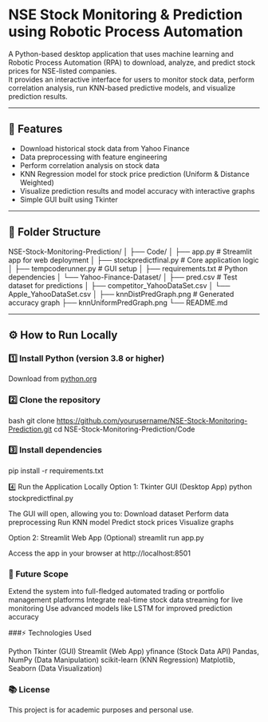 # NSE Stock Monitoring & Prediction using Robotic Process Automation

A Python-based desktop application that uses machine learning and Robotic Process Automation (RPA) to download, analyze, and predict stock prices for NSE-listed companies.  
It provides an interactive interface for users to monitor stock data, perform correlation analysis, run KNN-based predictive models, and visualize prediction results.

---

## 🚀 Features

- Download historical stock data from Yahoo Finance  
- Data preprocessing with feature engineering  
- Perform correlation analysis on stock data  
- KNN Regression model for stock price prediction (Uniform & Distance Weighted)  
- Visualize prediction results and model accuracy with interactive graphs  
- Simple GUI built using Tkinter

---

## 📁 Folder Structure

NSE-Stock-Monitoring-Prediction/
│
├── Code/
│ ├── app.py # Streamlit app for web deployment
│ ├── stockpredictfinal.py # Core application logic
│ ├── tempcoderunner.py # GUI setup
│ ├── requirements.txt # Python dependencies
│ └── Yahoo-Finance-Dataset/
│ ├── pred.csv # Test dataset for predictions
│ ├── competitor_YahooDataSet.csv
│ └── Apple_YahooDataSet.csv
│
├── knnDistPredGraph.png # Generated accuracy graph
├── knnUniformPredGraph.png
└── README.md


---

## ⚙️ How to Run Locally

### 1️⃣ Install Python (version 3.8 or higher)  
Download from [python.org](https://www.python.org/downloads/)

### 2️⃣ Clone the repository

bash
git clone https://github.com/yourusername/NSE-Stock-Monitoring-Prediction.git
cd NSE-Stock-Monitoring-Prediction/Code 

### 3️⃣ Install dependencies
pip install -r requirements.txt


4️⃣ Run the Application Locally
Option 1: Tkinter GUI (Desktop App)
python stockpredictfinal.py


The GUI will open, allowing you to:
Download dataset
Perform data preprocessing
Run KNN model
Predict stock prices
Visualize graphs

Option 2: Streamlit Web App (Optional)
streamlit run app.py

Access the app in your browser at http://localhost:8501


### 🎯 Future Scope

Extend the system into full-fledged automated trading or portfolio management platforms
Integrate real-time stock data streaming for live monitoring
Use advanced models like LSTM for improved prediction accuracy

###⚡ Technologies Used

Python
Tkinter (GUI)
Streamlit (Web App)
yfinance (Stock Data API)
Pandas, NumPy (Data Manipulation)
scikit-learn (KNN Regression)
Matplotlib, Seaborn (Data Visualization)

### 📚 License

This project is for academic purposes and personal use.
